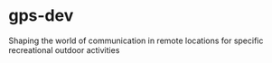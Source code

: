 # gps-dev

Shaping the world of communication in remote locations for specific recreational outdoor activities
